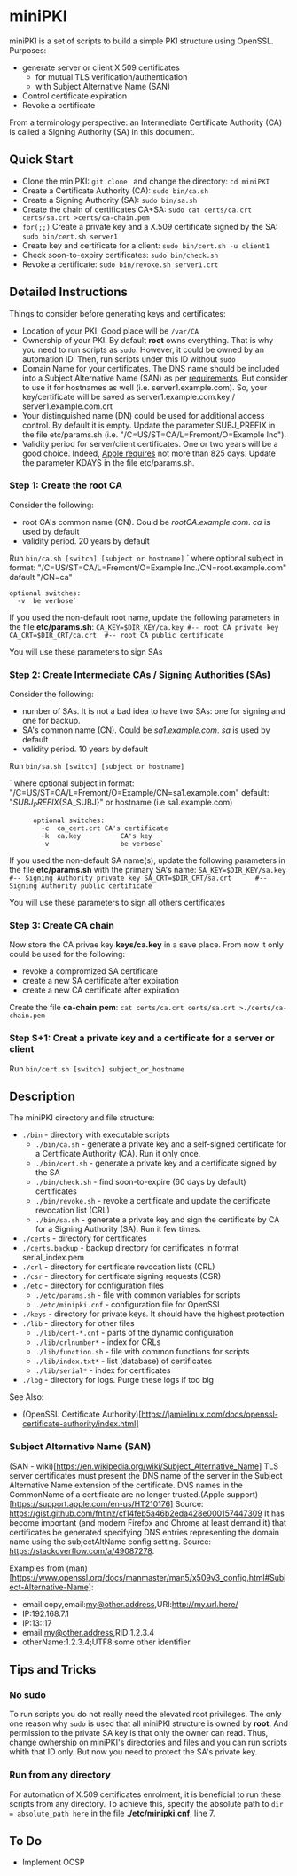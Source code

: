 # miniPKI
miniPKI is a set of scripts to build a simple PKI structure using OpenSSL.
Purposes:
* generate server or client X.509 certificates 
  * for mutual TLS verification/authentication
  * with Subject Alternative Name (SAN) 
* Control certificate expiration
* Revoke a certificate

From a terminology perspective: an Intermediate Certificate Authority (CA) is called a Signing Authority (SA) in this document. 

## Quick Start

* Clone the miniPKI: `git clone ` and change the directory: `cd miniPKI`
* Create a Certificate Authority (CA): `sudo bin/ca.sh`
* Create a Signing Authority (SA): `sudo bin/sa.sh`
* Create the chain of certificates CA+SA: `sudo cat certs/ca.crt certs/sa.crt >certs/ca-chain.pem`
* `for(;;)` Create a private key and a X.509 certificate signed by the SA: `sudo bin/cert.sh server1`
* Create key and certificate for a client: `sudo bin/cert.sh -u client1`
* Check soon-to-expiry certificates: `sudo bin/check.sh`
* Revoke a certificate: `sudo bin/revoke.sh server1.crt`


## Detailed Instructions
Things to consider before generating keys and certificates:
* Location of your PKI. Good place will be `/var/CA`
* Ownership of your PKI. By default **root** owns everything. That is why you need to run scripts as `sudo`. However, it could be owned by an automation ID. Then, run scripts under this ID without `sudo`
* Domain Name for your certificates. The DNS name should be included into a Subject Alternative Name (SAN) as per [requirements](https://support.apple.com/en-us/HT210176). But consider to use it for hostnames as well (i.e. server1.example.com). So, your key/certificate will be saved as server1.example.com.key / server1.example.com.crt
* Your distinguished name (DN) could be used for additional access control. By default it is empty. Update the parameter SUBJ_PREFIX in the file etc/params.sh (i.e. "/C=US/ST=CA/L=Fremont/O=Example Inc").
* Validity period for server/client certificates. One or two years will be a good choice. Indeed, [Apple requires](https://support.apple.com/en-us/HT210176) not more than 825 days. Update the parameter KDAYS in the file etc/params.sh.

### Step 1: Create the root CA
Consider the following:
* root CA's common name (CN). Could be *rootCA.example.com*. *ca* is used by default
* validity period. 20 years by default
  
Run `bin/ca.sh [switch] [subject or hostname]`
`  where optional subject in format:
    "/C=US/ST=CA/L=Fremont/O=Example Inc./CN=root.example.com"
	dafault "/CN=ca"
	
    optional switches:
      -v  be verbose`

If you used the non-default root name, update the following parameters in the file **etc/params.sh**:
`CA_KEY=$DIR_KEY/ca.key	#-- root CA private key
CA_CRT=$DIR_CRT/ca.crt  #-- root CA public certificate`

You will use these parameters to sign SAs

### Step 2: Create Intermediate CAs / Signing Authorities (SAs)
Consider the following:
* number of SAs. It is not a bad idea to have two SAs: one for signing and one for backup. 
* SA's common name (CN). Could be *sa1.example.com*. *sa* is used by default
* validity period. 10 years by default

Run `bin/sa.sh [switch] [subject or hostname]`

`          where optional subject in format:
          "/C=US/ST=CA/L=Fremont/O=Example/CN=sa1.example.com"
            default: "${SUBJ_PREFIX}${SA_SUBJ}"
         or hostname (i.e sa1.example.com)

          optional switches:
            -c  ca_cert.crt	CA's certificate
            -k  ca.key			CA's key
            -v  				be verbose`

If you used the non-default SA name(s), update the following parameters in the file **etc/params.sh** with the primary SA's name:
`SA_KEY=$DIR_KEY/sa.key      #-- Signing Authority private key
SA_CRT=$DIR_CRT/sa.crt      #-- Signing Authority public certificate`

You will use these parameters to sign all others certificates

### Step 3: Create CA chain 
Now store the CA privae key **keys/ca.key** in a save place. From now it only could be used for the following:
* revoke a compromized SA certificate
* create a new SA certificate after expiration
* create a new CA certificate after expiration

Create the file **ca-chain.pem**: `cat certs/ca.crt certs/sa.crt >./certs/ca-chain.pem`

### Step S+1: Creat a private key and a certificate for a server or client

Run `bin/cert.sh [switch] subject_or_hostname`


## Description

The miniPKI directory and file structure:
* `./bin` - directory with executable scripts
  * `./bin/ca.sh` - generate a private key and a self-signed certificate for a Certificate Authority (CA). Run it only once.
  * `./bin/cert.sh` - generate a private key and a certificate signed by the SA
  * `./bin/check.sh` - find soon-to-expire (60 days by default) certificates
  * `./bin/revoke.sh` - revoke a certificate and update the certificate revocation list (CRL)
  * `./bin/sa.sh` - generate a private key and sign the certificate by CA for a Signing Authority (SA). Run it few times.
* `./certs` - directory for certificates
* `./certs.backup` - backup directory for certificates in format serial_index.pem
* `./crl` - directory for certificate revocation lists (CRL)
* `./csr` - directory for certificate signing requests (CSR)
* `./etc` - directory for configuration files
  * `./etc/params.sh` - file with common variables for scripts
  * `./etc/minipki.cnf` - configuration file for OpenSSL
* `./keys` - directory for private keys. It should have the highest protection
* `./lib` - directory for other files
  * `./lib/cert-*.cnf` - parts of the dynamic configuration
  * `./lib/crlnumber*` - index for CRLs
  * `./lib/function.sh` - file with common functions for scripts
  * `./lib/index.txt*` - list (database) of certificates
  * `./lib/serial*` - index for certificates
* `./log` - directory for logs. Purge these logs if too big

See Also:
* (OpenSSL Certificate Authority)[https://jamielinux.com/docs/openssl-certificate-authority/index.html]

### Subject Alternative Name (SAN) 
(SAN - wiki)[https://en.wikipedia.org/wiki/Subject_Alternative_Name]
TLS server certificates must present the DNS name of the server in the Subject Alternative Name extension of the certificate. DNS names in the CommonName of a certificate are no longer trusted.(Apple support)[https://support.apple.com/en-us/HT210176]
Source: https://gist.github.com/fntlnz/cf14feb5a46b2eda428e000157447309
It has become important (and modern Firefox and Chrome at least demand it) that certificates be generated specifying DNS entries representing the domain name using the subjectAltName config setting. Source: https://stackoverflow.com/a/49087278.

Examples from (man)[https://www.openssl.org/docs/manmaster/man5/x509v3_config.html#Subject-Alternative-Name]:
* email:copy,email:my@other.address,URI:http://my.url.here/
* IP:192.168.7.1
* IP:13::17
* email:my@other.address,RID:1.2.3.4
* otherName:1.2.3.4;UTF8:some other identifier

## Tips and Tricks

### No sudo
To run scripts you do not really need the elevated root privileges. The only one reason why `sudo` is used that all miniPKI structure is owned by **root**. And permission to the private SA key is that only the owner can read. Thus, change owhership on miniPKI's directories and files and you can run scripts whith that ID only. But now you need to protect the SA's private key.

### Run from any directory
For automation of X.509 certificates enrolment, it is beneficial to run these scripts from any directory. To achieve this, specify the absolute path to `dir = absolute_path here` in the file **./etc/minipki.cnf**, line 7. 

## To Do
* Implement OCSP